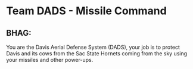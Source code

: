 # Team DADS - Missile Command

## BHAG:
You are the Davis Aerial Defense System (DADS),  your job is to protect Davis and its cows from the Sac State Hornets coming from the sky using your missiles and other power-ups. 

